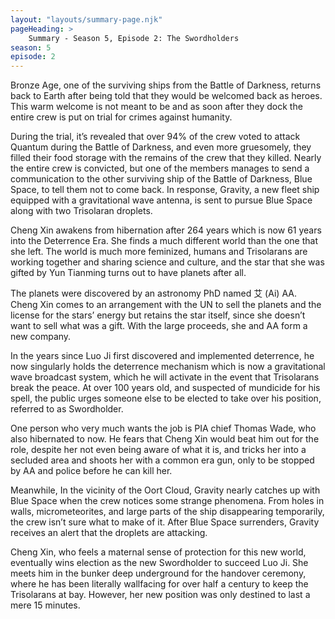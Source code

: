 ```yaml
---
layout: "layouts/summary-page.njk"
pageHeading: >
    Summary - Season 5, Episode 2: The Swordholders
season: 5
episode: 2
---
```


Bronze Age, one of the surviving ships from the Battle of Darkness, returns back to Earth after being told that they would be welcomed back as heroes. This warm welcome is not meant to be and as soon after they dock the entire crew is put on trial for crimes against humanity.

During the trial, it’s revealed that over 94% of the crew voted to attack Quantum during the Battle of Darkness, and even more gruesomely, they filled their food storage with the remains of the crew that they killed. Nearly the entire crew is convicted, but one of the members manages to send a communication to the other surviving ship of the Battle of Darkness, Blue Space, to tell them not to come back. In response, Gravity, a new fleet ship equipped with a gravitational wave antenna, is sent to pursue Blue Space along with two Trisolaran droplets.

Cheng Xin awakens from hibernation after 264 years which is now 61 years into the Deterrence Era. She finds a much different world than the one that she left. The world is much more feminized, humans and Trisolarans are working together and sharing science and culture, and the star that she was gifted by Yun Tianming turns out to have planets after all.

The planets were discovered by an astronomy PhD named 艾 (Ai) AA. Cheng Xin comes to an arrangement with the UN to sell the planets and the license for the stars’ energy but retains the star itself, since she doesn’t want to sell what was a gift. With the large proceeds, she and AA form a new company.

In the years since Luo Ji first discovered and implemented deterrence, he now singularly holds the deterrence mechanism which is now a gravitational wave broadcast system, which he will activate in the event that Trisolarans break the peace. At over 100 years old, and suspected of mundicide for his spell, the public urges someone else to be elected to take over his position, referred to as Swordholder.

One person who very much wants the job is PIA chief Thomas Wade, who also hibernated to now. He fears that Cheng Xin would beat him out for the role, despite her not even being aware of what it is, and tricks her into a secluded area and shoots her with a common era gun, only to be stopped by AA and police before he can kill her.

Meanwhile, In the vicinity of the Oort Cloud, Gravity nearly catches up with Blue Space when the crew notices some strange phenomena. From holes in walls, micrometeorites, and large parts of the ship disappearing temporarily, the crew isn’t sure what to make of it. After Blue Space surrenders, Gravity receives an alert that the droplets are attacking.

Cheng Xin, who feels a maternal sense of protection for this new world, eventually wins election as the new Swordholder to succeed Luo Ji. She meets him in the bunker deep underground for the handover ceremony, where he has been literally wallfacing for over half a century to keep the Trisolarans at bay. However, her new position was only destined to last a mere 15 minutes.
